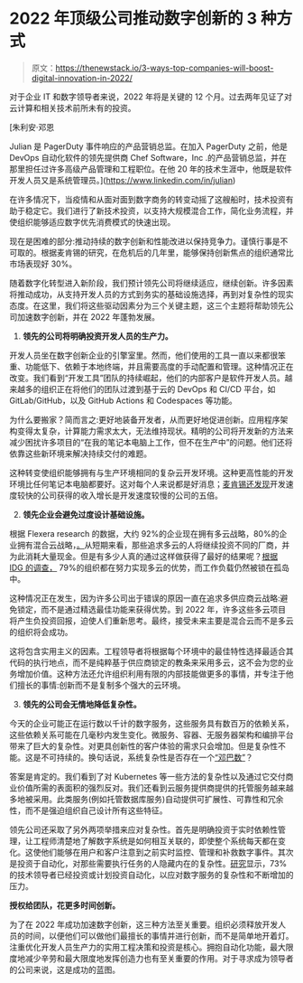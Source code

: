 # 2022 年顶级公司推动数字创新的 3 种方式

> 原文：<https://thenewstack.io/3-ways-top-companies-will-boost-digital-innovation-in-2022/>

对于企业 IT 和数字领导者来说，2022 年将是关键的 12 个月。过去两年见证了对云计算和相关技术前所未有的投资。

 [朱利安·邓恩

Julian 是 PagerDuty 事件响应的产品营销总监。在加入 PagerDuty 之前，他是 DevOps 自动化软件的领先提供商 Chef Software，Inc .的产品营销总监，并在那里担任过许多高级产品管理和工程职位。在他 20 年的技术生涯中，他既是软件开发人员又是系统管理员。](https://www.linkedin.com/in/julian) 

在许多情况下，当疫情和从面对面到数字商务的转变动摇了这艘船时，技术投资有助于稳定它。我们进行了新技术投资，以支持大规模混合工作，简化业务流程，并使组织能够适应数字优先消费模式的快速出现。

现在是困难的部分:推动持续的数字创新和性能改进以保持竞争力。谨慎行事是不可取的。根据麦肯锡的研究，在危机后的几年里，能够保持创新焦点的组织通常比市场表现好 30%。

随着数字化转型进入新阶段，我们预计领先公司将继续适应，继续创新。许多因素将推动成功，从支持开发人员的方式到务实的基础设施选择，再到对复杂性的现实态度。在这里，我们将这些驱动因素分为三个关键主题，这三个主题将帮助领先公司加速数字创新，并在 2022 年蓬勃发展。

1.  **领先的公司将明确投资开发人员的生产力。**

开发人员坐在数字创新企业的引擎室里。然而，他们使用的工具一直以来都很笨重、功能低下、依赖于本地终端，并且需要高度的手动配置和管理。这种情况正在改变。我们看到“开发工具”团队的持续崛起，他们的内部客户是软件开发人员。越来越多的组织正在将他们的团队过渡到基于云的 DevOps 和 CI/CD 平台，如 GitLab/GitHub，以及 GitHub Actions 和 Codespaces 等功能。

为什么要搬家？简而言之:更好地装备开发者，从而更好地促进创新。应用程序架构变得太复杂，计算能力需求太大，无法维持现状。精明的公司将开发新的方法来减少困扰许多项目的“在我的笔记本电脑上工作，但不在生产中”的问题。他们还将依靠这些新环境来解决持续交付的难题。

这种转变使组织能够拥有与生产环境相同的复杂云开发环境。这种更高性能的开发环境比任何笔记本电脑都要好。这对每个人来说都是好消息；[麦肯锡还发现](https://www.mckinsey.com/industries/technology-media-and-telecommunications/our-insights/developer-velocity-how-software-excellence-fuels-business-performance)开发速度较快的公司获得的收入增长是开发速度较慢的公司的五倍。

2.  **领先企业会避免过度设计基础设施。**

根据 Flexera research 的数据，大约 92%的企业现在拥有多云战略，80%的企业拥有混合云战略，[。](https://www.flexera.com/about-us/press-center/flexera-releases-2021-state-of-the-cloud-report.html)从短期来看，那些追求多云的人将继续投资不同的厂商，并为此消耗大量现金。但是有多少人真的通过这样做获得了最好的结果呢？[根据 IDG 的调查，](https://www.globenewswire.com/news-release/2020/06/18/2050275/0/en/The-Shift-to-Cloud-Computing-Persists-as-Organizations-Use-Multiple-Public-Clouds.html) 79%的组织都在努力实现多云的优势，而工作负载仍然被锁在孤岛中。

这种情况正在发生，因为许多公司出于错误的原因一直在追求多供应商云战略:避免锁定，而不是通过精选最佳功能来获得优势。到 2022 年，许多这些多云项目将产生负投资回报，迫使人们重新思考。最终，接受未来主要是混合云而不是多云的组织将会成功。

这将包含实用主义的因素。工程领导者将根据每个环境中的最佳特性选择最适合其代码的执行地点，而不是纯粹基于供应商锁定的教条来采用多云，这不会为您的业务增加价值。这种方法还允许组织利用有限的内部技能做更多的事情，并专注于他们擅长的事情:创新而不是复制多个强大的云环境。

3.  **领先的公司会无情地降低复杂性。**

今天的企业可能正在运行数以千计的数字服务，这些服务具有数百万的依赖关系，这些依赖关系可能在几毫秒内发生变化。微服务、容器、无服务器架构和编排平台带来了巨大的复杂性。对更具创新性的客户体验的需求只会增加。但是复杂性不能。这是不可持续的。换句话说，系统复杂性是否存在一个[“邓巴数”](https://en.wikipedia.org/wiki/Dunbar%27s_number)？

答案是肯定的。我们看到了对 Kubernetes 等一些方法的复杂性以及通过它交付商业价值所需的表面积的强烈反对。我们还看到云服务提供商提供的托管服务越来越多地被采用。此类服务(例如托管数据库服务)自动提供可扩展性、可靠性和冗余性，而不是强迫组织自己设计所有这些特征。

领先公司还采取了另外两项举措来应对复杂性。首先是明确投资于实时依赖性管理，让工程师清楚地了解数字系统是如何相互关联的，即使整个系统每天都在变化。这使他们能够在用户和客户注意到之前实时监控、管理和补救数字事件。其次是投资于自动化，对那些需要执行任务的人隐藏内在的复杂性。[研究](https://www.pagerduty.com/blog/new-tech-leader-survey-reveals-why-the-time-for-real-time-operations-is-now/)显示，73%的技术领导者已经投资或计划投资自动化，以应对数字服务的复杂性和不断增加的压力。

**授权给团队，花更多时间创新。**

为了在 2022 年成功加速数字创新，这三种方法至关重要。组织必须释放开发人员的时间，以便他们可以做他们最擅长的事情并进行创新，而不是简单地开着灯。注重优化开发人员生产力的实用工程决策和投资是核心。拥抱自动化功能，最大限度地减少辛劳和最大限度地发挥创造力也有至关重要的作用。对于寻求成为领导者的公司来说，这是成功的蓝图。

<svg xmlns:xlink="http://www.w3.org/1999/xlink" viewBox="0 0 68 31" version="1.1"><title>Group</title> <desc>Created with Sketch.</desc></svg>